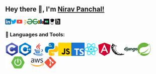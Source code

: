 ## Hey there 👋, I'm [Nirav Panchal!](https://github.com/niravpanchal11)
<a href='https://www.linkedin.com/in/niravpanchal11/'><img align='left' alt="linkedin" src="https://raw.githubusercontent.com/niravpanchal11/niravpanchal11/master/image/icons/social/linkedin.svg" height='18px'/></a>
<a href='https://twitter.com/niravpanchal_11/'><img align='left' alt="twitter" src="https://raw.githubusercontent.com/niravpanchal11/niravpanchal11/master/image/icons/social/twitter.svg" height='18px'/></a>
<a href='https://www.youtube.com/@niravpanchal11'><img align='left' alt="youtube" src="https://raw.githubusercontent.com/niravpanchal11/niravpanchal11/master/image/icons/social/youtube.svg" height='18px'/></a>
<a href='https://leetcode.com/u/niravpanchal/'><img align='left' alt="twitter" src="https://raw.githubusercontent.com/niravpanchal11/niravpanchal11/master/image/icons/social/leetcode.svg" height='18px'/></a>
<a href='https://www.geeksforgeeks.org/user/niravpanchal11/'><img align='left' alt="geeksforgeeks" src="https://raw.githubusercontent.com/niravpanchal11/niravpanchal11/master/image/icons/social/geeks-for-geeks.svg" height='18px'/></a>
<a href='https://codeforces.com/profile/Nirav_11/'><img align='left' alt="codeforces" src="https://raw.githubusercontent.com/niravpanchal11/niravpanchal11/master/image/icons/social/codeforces.svg" height='18px'/></a>
<a href='https://www.hackerrank.com/profile/niravpanchal11/'><img align='left' alt="hackerrank" src="https://raw.githubusercontent.com/niravpanchal11/niravpanchal11/master/image/icons/social/hackerrank.svg" height='18px'/></a>
<a href='https://www.codechef.com/users/nirav_11'><img align='left' alt="codechef" src="https://raw.githubusercontent.com/niravpanchal11/niravpanchal11/master/image/icons/social/codechef.svg" height='18px'/></a>
<a href='https://www.hackerearth.com/@niravpanchal9980'><img align='left' alt="hackerearth" src="https://raw.githubusercontent.com/niravpanchal11/niravpanchal11/master/image/icons/social/hackerearth.svg" height='18px'/></a>

<br/>

### 🔨 Languages and Tools:
<a href="https://www.open-std.org/" target="_blank"><img align="left" alt="C" height ="42px" src="https://raw.githubusercontent.com/niravpanchal11/niravpanchal11/master/image/icons/Software-Development/Programming-Language/c.svg"></a>
<a href="https://isocpp.org/" target="_blank"><img align="left" alt="C++" height ="42px" src="https://raw.githubusercontent.com/niravpanchal11/niravpanchal11/master/image/icons/Software-Development/Programming-Language/cpp.svg"></a>
<a href="https://www.java.com" target="_blank"><img align="left" alt="Java" height ="42px" src="https://raw.githubusercontent.com/niravpanchal11/niravpanchal11/master/image/icons/Software-Development/Programming-Language/java.svg"></a>
<a href="https://www.python.org" target="_blank"><img align="left" alt="Python" height ="42px" src="https://raw.githubusercontent.com/niravpanchal11/niravpanchal11/master/image/icons/Software-Development/Programming-Language/python.svg"></a>
<a href="https://developer.mozilla.org/en-US/docs/Web/JavaScript" target="_blank"><img align="left" alt="JavaScript" height ="42px"  src="https://raw.githubusercontent.com/niravpanchal11/niravpanchal11/master/image/icons/Software-Development/Programming-Language/javascript.svg"></a>
<a href="https://www.typescriptlang.org/" target="_blank"><img align="left" alt="Typescirpt" height ="42px" src="https://raw.githubusercontent.com/niravpanchal11/niravpanchal11/master/image/icons/Software-Development/Programming-Language/typescript.svg"></a>
<a href="https://reactjs.org/" target="_blank"><img align="left" alt="React" height ="42px" src="https://raw.githubusercontent.com/niravpanchal11/niravpanchal11/master/image/icons/Software-Development/Frontend/reactjs.svg"></a>
<a href="https://angular.dev/" target="_blank"><img align="left" alt="Angular" height ="42px" src="https://raw.githubusercontent.com/niravpanchal11/niravpanchal11/master/image/icons/Software-Development/Frontend/angularjs.svg"></a>
<a href="https://flask.palletsprojects.com/en/3.0.x/" target="_blank"><img align="left" alt="Flask" height ="42px" src="https://raw.githubusercontent.com/niravpanchal11/niravpanchal11/master/image/icons/Software-Development/Backend/flask.svg"></a>
<a href="https://www.djangoproject.com/" target="_blank"><img align="left" alt="Django" height ="42px" src="https://raw.githubusercontent.com/niravpanchal11/niravpanchal11/master/image/icons/Software-Development/Backend/django.svg"></a>
<a href="https://spring.io/projects/spring-framework/" target="_blank"><img align="left" alt="Spring" height ="42px" src="https://raw.githubusercontent.com/niravpanchal11/niravpanchal11/master/image/icons/Software-Development/Backend/spring.svg"></a>
<a href="https://spring.io/projects/spring-boot/" target="_blank"><img align="left" alt="SpringBoot" height ="42px" src="/image/icons/Software-Development/Backend/springboot.png"></a>
<a href="https://aws.amazon.com/" target="_blank"><img align="left" alt="AWS" height ="42px" src="https://raw.githubusercontent.com/niravpanchal11/niravpanchal11/master/image/icons/Software-Development/DevOps/aws.svg"></a>
<a href="https://git-scm.com/" target="_blank"><img src="https://raw.githubusercontent.com/niravpanchal11/niravpanchal11/master/image/icons/Software-Development/Tools/git.svg" align="left" alt="git" height='42px'/> </a>
<!-- <a href="https://www.figma.com/" target="_blank"> <img src="https://raw.githubusercontent.com/niravpanchal11/niravpanchal11/master/image/icons/Software-Development/Tools/figma.svg" alt="figma" height='42px'/></a> -->

